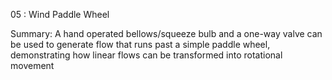 05 : Wind Paddle Wheel

Summary: A hand operated bellows/squeeze bulb and a one-way valve can be used to generate flow that runs past a simple paddle wheel, demonstrating how linear flows can be transformed into rotational movement
	
